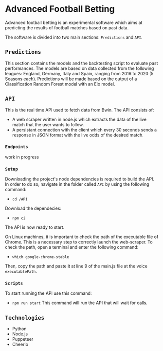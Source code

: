 # Advanced Football Betting

Advanced football betting is an experimental software which aims at predicting the results of football matches based on past data.

The software is divided into two main sections: `Predictions` and `API`.

## `Predictions`

This section contains the models and the backtesting script to evaluate past performances.
The models are based on data collected from the following leagues: England, Germany, Italy and Spain, ranging from 2016 to 2020 (5 Seasons each).
Predictions will be made based on the output of a Classification Random Forest model with an Elo model.

## `API`

This is the real time API used to fetch data from Bwin. The API consists of:

- A web scraper written in node.js which extracts the data of the live match that the user wants to follow.
- A persistant connection with the client which every 30 seconds sends a response in JSON format with the live odds of the desired match.

### `Endpoints`

work in progress

### `Setup`

Downloading the project's node dependencies is required to build the API. In order to do so, navigate in the folder called `API` by using the following command:

- `cd /API`

Download the dependecies:

- `npm ci`

The API is now ready to start.

On Linux machines, it is important to check the path of the executable file of Chrome. This is a necessary step to correctly launch the web-scraper.
To check the path, open a terminal and enter the following command:
- `which google-chrome-stable`

Then, copy the path and paste it at line 9 of the main.js file at the voice `executablePath`. 

### `Scripts`

To start running the API use this command:

- `npm run start`
  This command will run the API that will wait for calls.

## `Technologies`

- Python
- Node.js
- Puppeteer
- Cheerio

